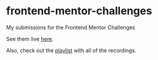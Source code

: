 # frontend-mentor-challenges

My submissions for the Frontend Mentor Challenges

See them live [here](https://fervent-mayer-36e64f.netlify.com/).

Also, check out the [playlist](https://www.youtube.com/playlist?list=PLgBH1CvjOA63Xvt0BaeQ7zL4KXX96Wbgp) with all of the recordings.
